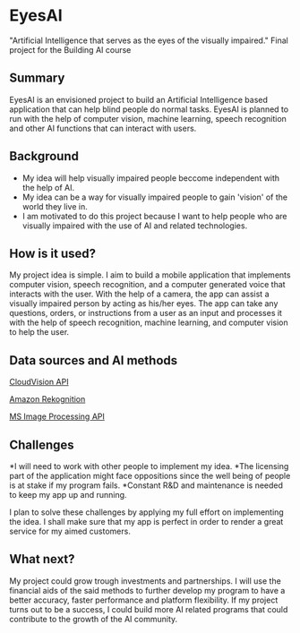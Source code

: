 # EyesAI

"Artificial Intelligence that serves as the eyes of the visually impaired."
Final project for the Building AI course

## Summary

EyesAI is an envisioned project to build an Artificial Intelligence based application that can help blind people do normal tasks. EyesAI is planned to run with the help of computer vision, machine learning, speech recognition and other AI functions that can interact with users. 


## Background

* My idea will help visually impaired people beccome independent with the help of AI.
* My idea can be a way for visually impaired people to gain 'vision' of the world they live in.
* I am motivated to do this project because I want to help people who are visually impaired with the use of AI and related technologies.


## How is it used?

My project idea is simple. I aim to build a mobile application that implements computer vision, speech recognition, and a computer generated voice that interacts with the user. With the help of a camera, the app can assist a visually impaired person by acting as his/her eyes. The app can take any questions, orders, or instructions from a user as an input and processes it with the help of speech recognition, machine learning, and computer vision to help the user. 

## Data sources and AI methods

[CloudVision API](https://cloud.google.com/vision)

[Amazon Rekognition](https://aws.amazon.com/rekognition/)

[MS Image Processing API](https://azure.microsoft.com/en-us/services/cognitive-services/computer-vision/)



## Challenges

*I will need to work with other people to implement my idea.
*The licensing part of the application might face oppositions since the well being of people is at stake if my program fails.
*Constant R&D and maintenance is needed to keep my app up and running.

I plan to solve these challenges by applying my full effort on implementing the idea. I shall make sure that my app is perfect in order to render a great service for my aimed customers.

## What next?

My project could grow trough investments and partnerships. I will use the financial aids of the said methods to further develop my program to have a better accuracy, faster performance and platform flexibility. If my project turns out to be a success, I could build more AI related programs that could contribute to the growth of the AI community.

